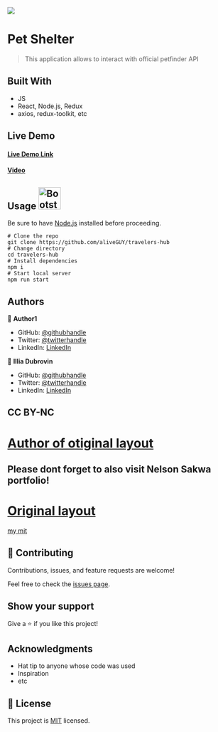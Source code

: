 ![](https://img.shields.io/badge/Microverse-blueviolet)

# Pet Shelter

> This application allows to interact with official petfinder API


## Built With

- JS
- React, Node.js, Redux
- axios, redux-toolkit, etc

## Live Demo

#### [Live Demo Link](https://the-great-aliveguy-site.netlify.app/)
#### [Video](https://www.loom.com/share/209d8e5054ae4ddd8a468ab54510162a)


## Usage  <img src="https://img.icons8.com/external-filled-outline-geotatah/344/external-engine-merger-and-acquisition-filled-outline-filled-outline-geotatah.png" alt="Bootstrap Icon" style="width: 50px; height: 50px">

Be sure to have [Node.js](https://nodejs.org/) installed before proceeding.

```shell
# Clone the repo
git clone https://github.com/aliveGUY/travelers-hub
# Change directory
cd travelers-hub
# Install dependencies
npm i
# Start local server
npm run start
```

## Authors

👤 **Author1**

- GitHub: [@githubhandle](https://github.com/githubhandle)
- Twitter: [@twitterhandle](https://twitter.com/twitterhandle)
- LinkedIn: [LinkedIn](https://linkedin.com/in/linkedinhandle)

👤 **Illia Dubrovin**

- GitHub: [@githubhandle](https://github.com/aliveGUY)
- Twitter: [@twitterhandle](https://twitter.com/Sciborskyy)
- LinkedIn: [LinkedIn](https://www.linkedin.com/in/ilya-dubrovin-921a2721b/)

## CC BY-NC
# [Author of otiginal layout](https://www.behance.net/sakwadesignstudio)
## Please dont forget to also visit Nelson Sakwa portfolio!
# [Original layout](https://www.behance.net/gallery/31579789/Ballhead-App-(Free-PSDs))
[my mit](https://github.com/aliveGUY/Pet-Shelter/blob/master/MIT.md)

## 🤝 Contributing

Contributions, issues, and feature requests are welcome!

Feel free to check the [issues page](../../issues/).

## Show your support

Give a ⭐️ if you like this project!

## Acknowledgments

- Hat tip to anyone whose code was used
- Inspiration
- etc

## 📝 License

This project is [MIT](./MIT.md) licensed.
